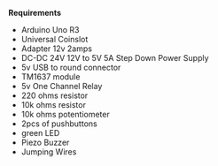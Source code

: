 **Requirements**
- Arduino Uno R3
- Universal Coinslot
- Adapter 12v 2amps
- DC-DC 24V 12V to 5V 5A Step Down Power Supply
- 5v USB to round connector
- TM1637 module
- 5v One Channel Relay
- 220 ohms resistor
- 10k ohms resistor
- 10k ohms potentiometer
- 2pcs of pushbuttons
- green LED
- Piezo Buzzer
- Jumping Wires
